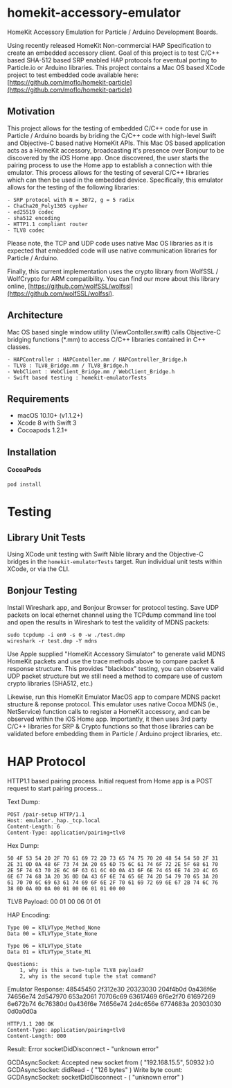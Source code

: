 # homekit-accessory-emulator
HomeKit Accessory Emulation for Particle / Arduino Development Boards. 


Using recently released HomeKit Non-commercial HAP Specification to create an embedded accessory client. Goal of this project is to test C/C++ based SHA-512 based SRP enabled HAP protocols for eventual porting to Particle.io or Arduino libraries. This project contains a Mac OS based XCode project to test embedded code available here: [https://github.com/moflo/homekit-particle](https://github.com/moflo/homekit-particle)



Motivation
----------

This project allows for the testing of embedded C/C++ code for use in Particle / Arduino boards by briding the C/C++ code with high-level Swift and Objective-C based native HomeKit APIs. This Mac OS based application acts as a HomeKit accessory, broadcasting it's presence over Bonjour to be discovered by the iOS Home app. Once discovered, the user starts the pairing process to use the Home app to establish a connection with thie emulator. This process allows for the testing of several C/C++ libraries which can then be used in the embedded device. Specifically, this emulator allows for the testing of the following libraries:

    - SRP protocol with N = 3072, g = 5 radix
    - ChaCha20_Poly1305 cypher
    - ed25519 codec
    - sha512 encoding
    - HTTP1.1 compliant router
    - TLV8 codec


Please note, the TCP and UDP code uses native Mac OS libraries as it is expected that embedded code will use native communication libraries for Particle / Arduino.


Finally, this current implementation uses the crypto library from WolfSSL / WolfCrypto for ARM compatibility. You can find our more about this library online, [https://github.com/wolfSSL/wolfssl](https://github.com/wolfSSL/wolfssl).



Architecture
------------

Mac OS based single window utility (ViewContoller.swift) calls Objective-C bridging functions (*.mm) to access C/C++ libraries contained in C++ classes.

    - HAPController : HAPContoller.mm / HAPController_Bridge.h
    - TLV8 : TLV8_Bridge.mm / TLV8_Bridge.h
    - WebClient : WebClient_Bridge.mm / WebClient_Bridge.h
    - Swift based testing : homekit-emulatorTests



Requirements
------------

* macOS 10.10+ (v1.1.2+)
* Xcode 8 with Swift 3
* Cocoapods 1.2.1+

Installation
------------

#### CocoaPods

    pod install




Testing
=======


Library Unit Tests
------------------

Using XCode unit testing with Swift Nible library and the Objective-C bridges in the `homekit-emulatorTests` target. Run individual unit tests within XCode, or via the CLI.



Bonjour Testing
---------------

Install Wireshark app, and Bonjour Browser for protocol testing. Save UDP packets on local ethernet channel using the TCPdump command line tool and open the results in Wireshark to test the validity of MDNS packets:

    sudo tcpdump -i en0 -s 0 -w ./test.dmp
    wireshark -r test.dmp -Y mdns

Use Apple supplied "HomeKit Accessory Simulator" to generate valid MDNS HomeKit packets and use the trace methods above to compare packet & response structure. This provides "blackbox" testing, you can observe valid UDP packet structure but we still need a method to compare use of custom crypto libraries (SHA512, etc.)

Likewise, run this HomeKit Emulator MacOS app to compare MDNS packet structure & reponse protocol. This emulator uses native Cocoa MDNS (ie., NetService) function calls to register a HomeKit accessory, and can be observed within the iOS Home app. Importantly, it then uses 3rd party C/C++ libraries for SRP & Crypto functions so that those libraries can be validated before embedding them in Particle / Arduino project libraries, etc.



HAP Protocol
============

HTTP1.1 based pairing process. Initial request from Home app is a POST request to start pairing process...

Text Dump:

    POST /pair-setup HTTP/1.1
    Host: emulator._hap._tcp.local
    Content-Length: 6
    Content-Type: application/pairing+tlv8

Hex Dump:

    50 4F 53 54 20 2F 70 61 69 72 2D 73 65 74 75 70 20 48 54 54 50 2F 31 2E 31 0D 0A 48 6F 73 74 3A 20 65 6D 75 6C 61 74 6F 72 2E 5F 68 61 70 2E 5F 74 63 70 2E 6C 6F 63 61 6C 0D 0A 43 6F 6E 74 65 6E 74 2D 4C 65 6E 67 74 68 3A 20 36 0D 0A 43 6F 6E 74 65 6E 74 2D 54 79 70 65 3A 20 61 70 70 6C 69 63 61 74 69 6F 6E 2F 70 61 69 72 69 6E 67 2B 74 6C 76 38 0D 0A 0D 0A 00 01 00 06 01 01 00 00


TLV8 Payload:
    00 01 00 06 01 01

HAP Encoding:

    Type 00 = kTLVType_Method_None
    Data 00 = kTLVType_State_None

    Type 06 = kTLVType_State
    Data 01 = kTLVType_State_M1

    Questions: 
        1, why is this a two-tuple TLV8 payload?
        2, why is the second tuple the stat command?


Emulator Response:
    48545450 2f312e30 20323030 204f4b0d 0a436f6e 74656e74 2d547970 653a2061 70706c69 63617469 6f6e2f70 61697269 6e672b74 6c76380d 0a436f6e 74656e74 2d4c656e 6774683a 20303030 0d0a0d0a

    HTTP/1.1 200 OK
    Content-Type: application/pairing+tlv8
    Content-Length: 000


Result:
    Error socketDidDisconnect - "unknown error"


GCDAsyncSocket:  Accepted new socket from (
"192.168.15.5",
50932
):0
GCDAsyncSocket: didRead - (
"126 bytes"
)
Write byte count: 
GCDAsyncSocket: socketDidDisconnect - (
"unknown error"
)
